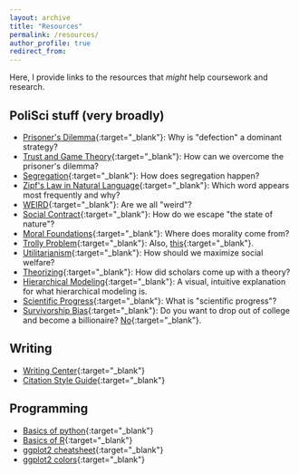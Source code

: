 ```yaml
---
layout: archive
title: "Resources"
permalink: /resources/
author_profile: true
redirect_from:
---
```


Here, I provide links to the resources that *might* help coursework and research.

## PoliSci stuff (very broadly)
- [Prisoner's Dilemma](https://www.npr.org/sections/money/2012/04/25/151378032/game-theory-explained-with-golden-balls){:target="_blank"}: Why is "defection" a dominant strategy?
- [Trust and Game Theory](http://ncase.me/trust/){:target="_blank"}: How can we overcome the prisoner's dilemma?
- [Segregation](http://ncase.me/polygons/){:target="_blank"}: How does segregation happen?
- [Zipf's Law in Natural Language](https://youtu.be/fCn8zs912OE){:target="_blank"}: Which word appears most frequently and why?
- [WEIRD](https://blogs.scientificamerican.com/primate-diaries/the-weird-evolution-of-human-psychology){:target="_blank"}: Are we all "weird"?
- [Social Contract](https://www.youtube.com/watch?v=ttu8va9_x1g){:target="_blank"}: How do we escape "the state of nature"?
- [Moral Foundations](https://www.ted.com/talks/jonathan_haidt_on_the_moral_mind){:target="_blank"}: Where does morality come from?
- [Trolly Problem](https://www.youtube.com/watch?v=TmIgmOx5vnQ){:target="_blank"}: Also, [this](http://i0.kym-cdn.com/entries/icons/original/000/000/727/DenshaDeD_ch01p16-17.png){:target="_blank"}.
- [Utilitarianism](https://existentialcomics.com/comic/426){:target="_blank"}: How should we maximize social welfare?
- [Theorizing](http://www.theory-talks.org/p/keywords.html){:target="_blank"}: How did scholars come up with a theory?
- [Hierarchical Modeling](http://mfviz.com/hierarchical-models/){:target="_blank"}: A visual, intuitive explanation for what hierarchical modeling is.
- [Scientific Progress](https://plato.stanford.edu/entries/scientific-progress/){:target="_blank"}: What is "scientific progress"?
- [Survivorship Bias](https://xkcd.com/1827/){:target="_blank"}: Do you want to drop out of college and become a billionaire? [No](https://www.mcgill.ca/oss/article/general-science/tips-better-thinking-surviving-only-half-story){:target="_blank"}.

## Writing
- [Writing Center](https://artsandsciences.syracuse.edu/writing-center/){:target="_blank"}
- [Citation Style Guide](https://owl.purdue.edu/owl/research_and_citation/index.html){:target="_blank"}

## Programming
- [Basics of python](https://www.youtube.com/playlist?list=PLlRFEj9H3Oj7Bp8-DfGpfAfDBiblRfl5p){:target="_blank"}
- [Basics of R](https://youtube.com/playlist?list=PLjTlxb-wKvXPqyY3FZDO8GqIaWuEDy-Od&si=mty4BxjhVflr-tCs){:target="_blank"}
- [ggplot2 cheatsheet](https://www.maths.usyd.edu.au/u/UG/SM/STAT3022/r/current/Misc/data-visualization-2.1.pdf){:target="_blank"}
- [ggplot2 colors](http://www.cookbook-r.com/Graphs/Colors_(ggplot2)){:target="_blank"}